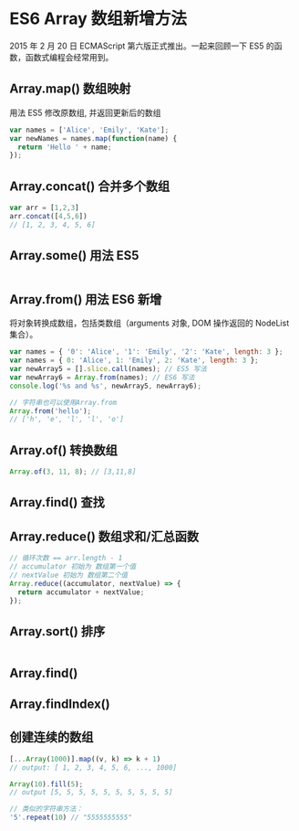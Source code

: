 # ES6 Array 数组新增方法

2015 年 2 月 20 日 ECMAScript 第六版正式推出。一起来回顾一下 ES5 的函数，函数式编程会经常用到。

## Array.map() 数组映射

用法 ES5 修改原数组, 并返回更新后的数组

```javascript
var names = ['Alice', 'Emily', 'Kate'];
var newNames = names.map(function(name) {
  return 'Hello ' + name;
});
```

## Array.concat() 合并多个数组

```javascript
var arr = [1,2,3]
arr.concat([4,5,6])
// [1, 2, 3, 4, 5, 6]

```
## Array.some() 用法 ES5
```js

```

## Array.from() 用法 ES6 新增

将对象转换成数组，包括类数组（arguments 对象, DOM 操作返回的 NodeList 集合）。

```javascript
var names = { '0': 'Alice', '1': 'Emily', '2': 'Kate', length: 3 };
var names = { 0: 'Alice', 1: 'Emily', 2: 'Kate', length: 3 };
var newArray5 = [].slice.call(names); // ES5 写法
var newArray6 = Array.from(names); // ES6 写法
console.log('%s and %s', newArray5, newArray6);

// 字符串也可以使用Array.from
Array.from('hello');
// ['h', 'e', 'l', 'l', 'o']
```

## Array.of() 转换数组

```javascript
Array.of(3, 11, 8); // [3,11,8]
```

## Array.find() 查找

## Array.reduce() 数组求和/汇总函数

```js
// 循环次数 == arr.length - 1
// accumulator 初始为 数组第一个值
// nextValue 初始为 数组第二个值
Array.reduce((accumulator, nextValue) => {
  return accumulator + nextValue;
});
```

## Array.sort() 排序
```js
```
## Array.find()

## Array.findIndex()

## 创建连续的数组

```js
[...Array(1000)].map((v, k) => k + 1)
// output: [ 1, 2, 3, 4, 5, 6, ..., 1000]

Array(10).fill(5);
// output [5, 5, 5, 5, 5, 5, 5, 5, 5, 5]

// 类似的字符串方法：
'5'.repeat(10) // "5555555555"
```
